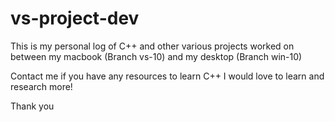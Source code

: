 # vs-project-dev

This is my personal log of C++ and other various projects worked on between my macbook (Branch vs-10) and my desktop (Branch win-10)

Contact me if you have any resources to learn C++ I would love to learn and research more!

Thank you
